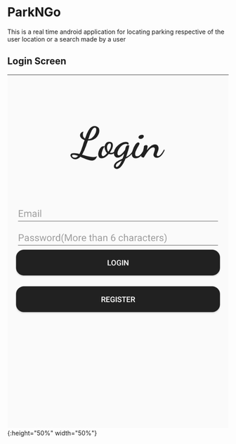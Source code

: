 # ParkNGo
This is a real time android application for locating parking respective of the user location or a search made by a user

## Login Screen
![Login screen](app/src/main/res/raw/screenshots/Login.png?raw=true  "Login Screen"){:height="50%" width="50%"}
